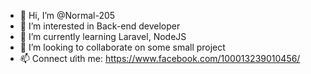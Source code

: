 - 👋 Hi, I’m @Normal-205
- 👀 I’m interested in Back-end developer
- 🌱 I’m currently learning Laravel, NodeJS
- 💞️ I’m looking to collaborate on some small project
- 📫 Connect ưith me: https://www.facebook.com/100013239010456/
